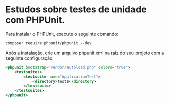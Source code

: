 # Estudos sobre testes de unidade com PHPUnit.

Para instalar o PHPUnit, execute o seguinte comando:
```shell
composer require phpunit/phpunit --dev
```

Após a instalação, crie um arquivo phpunit.xml na raiz do seu projeto com a seguinte configuração:
```xml
<phpunit bootstrap="vendor/autoload.php" colors="true">
    <testsuites>
        <testsuite name="ApplicationTest">
            <directory>tests</directory>
        </testsuite>
    </testsuites>
</phpunit>
```